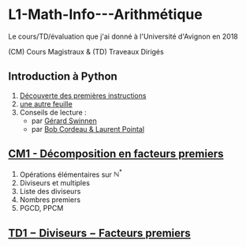 # L1-Math-Info---Arithmétique
Le cours/TD/évaluation que j'ai donné à l'Université d'Avignon en 2018

(CM) Cours Magistraux & (TD) Traveaux Dirigés

## Introduction à Python
1. [Découverte des premières instructions](Introduction/Python-feuille1.ipynb)
2. [une autre feuille](Introduction/Python-feuille2.ipynb)
3. Conseils de lecture :
   * par [Gérard Swinnen](https://inforef.be/swi/download/apprendre_python3_5.pdf)
   * par [Bob Cordeau & Laurent Pointal](https://perso.limsi.fr/pointal/python:courspython3)

## [CM1 - Décomposition en facteurs premiers](Cours-TD/A-CM1-DecFactPrem.ipynb)
1. Opérations élémentaires sur $\mathbb{N}^*$
2. Diviseurs et multiples
3. Liste des diviseurs
4. Nombres premiers
5. PGCD, PPCM


## [TD1 $-$ Diviseurs $-$ Facteurs premiers](Cours-TD/S2-Arith-TD1.ipynb)
